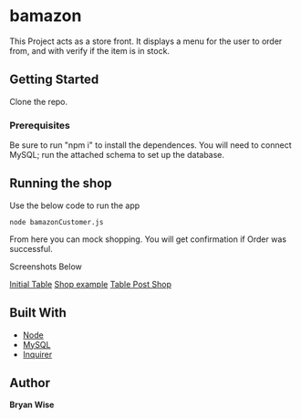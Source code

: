 # bamazon

This Project acts as a store front. It displays a menu for the user to order from, and with verify if the item is in stock.

## Getting Started

Clone the repo. 

### Prerequisites

Be sure to run "npm i" to install the dependences. You will need to connect MySQL; run the attached schema to set up the database.

## Running the shop

Use the below code to run the app

```
node bamazonCustomer.js 
```

From here you can mock shopping. You will get confirmation if Order was successful.

Screenshots Below

[Initial Table](https://github.com/Coach-BWise/bamazon/blob/master/screenshots/initial%20table.jpg)
[Shop example](https://github.com/Coach-BWise/bamazon/blob/master/screenshots/print%20and%20shop.jpg)
[Table Post Shop](https://github.com/Coach-BWise/bamazon/blob/master/screenshots/table%20post%20shopping.jpg)

## Built With

* [Node](https://nodejs.org/en/)
* [MySQL](https://www.npmjs.com/package/mysql)
* [Inquirer](https://www.npmjs.com/package/inquirer#documentation)

## Author

**Bryan Wise** 
